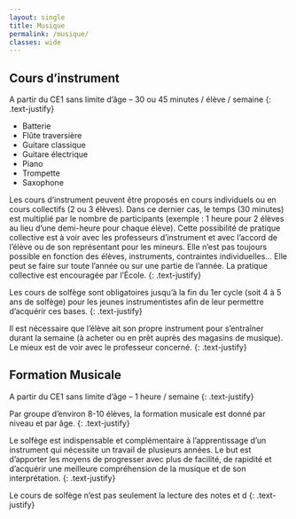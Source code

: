 ```yaml
---
layout: single
title: Musique
permalink: /musique/
classes: wide
---
```


## Cours d’instrument

A partir du CE1 sans limite d’âge – 30 ou 45 minutes / élève / semaine
{: .text-justify}

* Batterie
* Flûte traversière
* Guitare classique
* Guitare électrique
* Piano
* Trompette
* Saxophone

Les cours d’instrument peuvent être proposés en cours individuels ou en cours collectifs (2 ou 3 élèves). Dans ce dernier cas, le temps (30 minutes) est multiplié par le nombre de participants (exemple : 1 heure pour 2 élèves au lieu d’une demi-heure pour chaque élève). Cette possibilité de pratique collective est à voir avec les professeurs d’instrument et avec l’accord de l’élève ou de son représentant pour les mineurs. Elle n’est pas toujours possible en fonction des élèves, instruments, contraintes individuelles… Elle peut se faire sur toute l’année ou sur une partie de l’année. La pratique collective est encouragée par l’École.
{: .text-justify}

Les cours de solfège sont obligatoires jusqu’à la fin du 1er cycle (soit 4 à 5 ans de solfège) pour les jeunes instrumentistes afin de leur permettre d’acquérir ces bases.
{: .text-justify}

Il est nécessaire que l’élève ait son propre instrument pour s’entraîner durant la semaine (à acheter ou en prêt auprès des magasins de musique). Le mieux est de voir avec le professeur concerné.
{: .text-justify}

## Formation Musicale

A partir du CE1 sans limite d’âge – 1 heure / semaine
{: .text-justify}

Par groupe d’environ 8-10 élèves, la formation musicale est donné par niveau et par âge.
{: .text-justify}

Le solfège est indispensable et complémentaire à l’apprentissage d’un instrument qui nécessite un travail de plusieurs années. Le but est d’apporter les moyens de progresser avec plus de facilité, de rapidité et d’acquérir une meilleure compréhension de la musique et de son interprétation.
{: .text-justify}

Le cours de solfège n’est pas seulement la lecture des notes et d
{: .text-justify}
